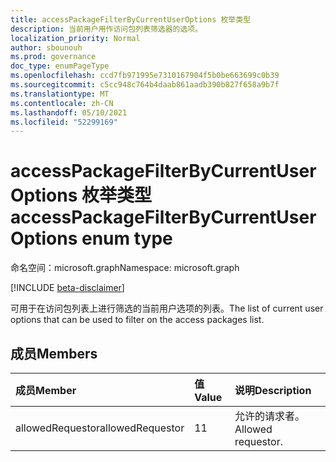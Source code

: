 ```yaml
---
title: accessPackageFilterByCurrentUserOptions 枚举类型
description: 当前用户用作访问包列表筛选器的选项。
localization_priority: Normal
author: sbounouh
ms.prod: governance
doc_type: enumPageType
ms.openlocfilehash: ccd7fb971995e7310167904f5b0be663699c0b39
ms.sourcegitcommit: c5cc948c764b4daab861aadb390b827f658a9b7f
ms.translationtype: MT
ms.contentlocale: zh-CN
ms.lasthandoff: 05/10/2021
ms.locfileid: "52299169"
---
```

# <a name="accesspackagefilterbycurrentuseroptions-enum-type"></a><span data-ttu-id="4586a-103">accessPackageFilterByCurrentUserOptions 枚举类型</span><span class="sxs-lookup"><span data-stu-id="4586a-103">accessPackageFilterByCurrentUserOptions enum type</span></span>

<span data-ttu-id="4586a-104">命名空间：microsoft.graph</span><span class="sxs-lookup"><span data-stu-id="4586a-104">Namespace: microsoft.graph</span></span>

[!INCLUDE [beta-disclaimer](../../includes/beta-disclaimer.md)]

<span data-ttu-id="4586a-105">可用于在访问包列表上进行筛选的当前用户选项的列表。</span><span class="sxs-lookup"><span data-stu-id="4586a-105">The list of current user options that can be used to filter on the access packages list.</span></span>

## <a name="members"></a><span data-ttu-id="4586a-106">成员</span><span class="sxs-lookup"><span data-stu-id="4586a-106">Members</span></span>
|<span data-ttu-id="4586a-107">成员</span><span class="sxs-lookup"><span data-stu-id="4586a-107">Member</span></span>|<span data-ttu-id="4586a-108">值</span><span class="sxs-lookup"><span data-stu-id="4586a-108">Value</span></span>|<span data-ttu-id="4586a-109">说明</span><span class="sxs-lookup"><span data-stu-id="4586a-109">Description</span></span>|
|:---|:---|:---|
|<span data-ttu-id="4586a-110">allowedRequestor</span><span class="sxs-lookup"><span data-stu-id="4586a-110">allowedRequestor</span></span>|<span data-ttu-id="4586a-111">1</span><span class="sxs-lookup"><span data-stu-id="4586a-111">1</span></span>|<span data-ttu-id="4586a-112">允许的请求者。</span><span class="sxs-lookup"><span data-stu-id="4586a-112">Allowed requestor.</span></span>|